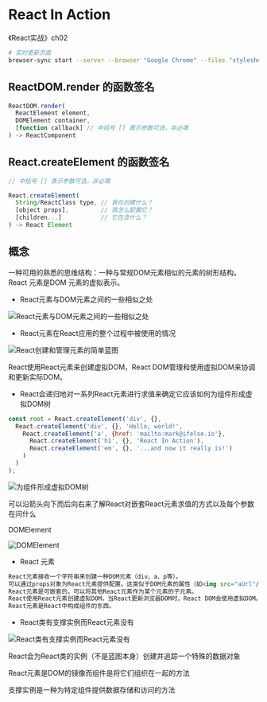 # React In Action

《React实战》ch02

```bash
# 实时更新页面
browser-sync start --server --browser "Google Chrome" --files "stylesheets/*.css, *.html, *.js"

```

## ReactDOM.render 的函数签名

```jsx
ReactDOM.render(
  ReactElement element,
  DOMElement container,
  [function callback] // 中括号 [] 表示参数可选，非必填
) -> ReactComponent
```

## React.createElement 的函数签名

```jsx
// 中括号 [] 表示参数可选，非必填

React.createElement(
  String/ReactClass type, // 我在创建什么？
  [object props],         // 我怎么配置它？
  [children...]           // 它包含什么？
) -> React Element
```

## 概念

一种可用的熟悉的思维结构：一种与常规DOM元素相似的元素的树形结构。
React 元素是DOM 元素的虚拟表示。

* React元素与DOM元素之间的一些相似之处

![React元素与DOM元素之间的一些相似之处](https://tva1.sinaimg.cn/large/007S8ZIlly1ggo2ihgipoj30hs05mq3x.jpg)

* React元素在React应用的整个过程中被使用的情况

![React创建和管理元素的简单蓝图](https://tva1.sinaimg.cn/large/007S8ZIlly1ggo2j99r0vj30m8043wfo.jpg)

React使用React元素来创建虚拟DOM，React DOM管理和使用虚拟DOM来协调和更新实际DOM。

* React会递归地对一系列React元素进行求值来确定它应该如何为组件形成虚拟DOM树

```jsx
const root = React.createElement('div', {},
  React.createElement('div', {}, 'Hello, world!',
    React.createElement('a', {href: 'mailto:mark@ifelse.io'},
      React.createElement('h1', {}, 'React In Action'),
      React.createElement('em', {}, '...and now it really is!')
    )
  )
);
```

![为组件形成虚拟DOM树](https://tva1.sinaimg.cn/large/007S8ZIlly1ggo3jcoqm4j30m80b6q6u.jpg)

可以沿箭头向下而后向右来了解React对嵌套React元素求值的方式以及每个参数在问什么

DOMElement

![DOMElement](https://tva1.sinaimg.cn/large/007S8ZIlly1ggo3r4uebfj30hs06xjsn.jpg)

* React 元素

```html
React元素接收一个字符串来创建一种DOM元素（div、a、p等）。
可以通过props对象为React元素提供配置。这类似于DOM元素的属性（如<img src="aUrl"/>）。
React元素是可嵌套的，可以将其他React元素作为某个元素的子元素。
React使用React元素创建虚拟DOM。当React更新浏览器DOM时，React DOM会使用虚拟DOM。
React元素是React中构成组件的东西。
```

* React类有支撑实例而React元素没有

![React类有支撑实例而React元素没有](https://tva1.sinaimg.cn/large/007S8ZIlly1ggo96c7iacj30hs0ab40w.jpg)

React会为React类的实例（不是蓝图本身）创建并追踪一个特殊的数据对象

React元素是DOM的镜像而组件是将它们组织在一起的方法

支撑实例是一种为特定组件提供数据存储和访问的方法
